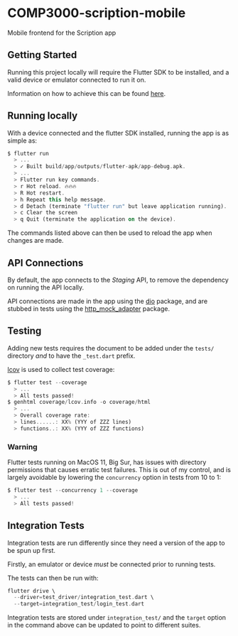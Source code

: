 # COMP3000-scription-mobile

Mobile frontend for the Scription app

## Getting Started

Running this project locally will require the Flutter SDK to be installed, and a valid device or emulator connected to run it on.

Information on how to achieve this can be found [here](https://flutter.dev/docs/get-started).

## Running locally

With a device connected and the flutter SDK installed, running the app is as simple as:

```dart
$ flutter run
  > ...
  > ✓ Built build/app/outputs/flutter-apk/app-debug.apk.
  > ...
  > Flutter run key commands.
  > r Hot reload. 🔥🔥🔥
  > R Hot restart.
  > h Repeat this help message.
  > d Detach (terminate "flutter run" but leave application running).
  > c Clear the screen
  > q Quit (terminate the application on the device).
```

The commands listed above can then be used to reload the app when changes are made.

## API Connections

By default, the app connects to the *Staging* API, to remove the dependency on running the API locally.

API connections are made in the app using the [dio](https://pub.dev/packages/dio) package, and are stubbed in tests using the [http_mock_adapter](https://pub.dev/packages/http_mock_adapter) package.

## Testing

Adding new tests requires the document to be added under the `tests/` directory *and* to have the `_test.dart` prefix.

[lcov](https://github.com/linux-test-project/lcov) is used to collect test coverage:

```dart
$ flutter test --coverage
  > ...
  > All tests passed!
$ genhtml coverage/lcov.info -o coverage/html
  > ...
  > Overall coverage rate:
  > lines......: XX% (YYY of ZZZ lines)
  > functions..: XX% (YYY of ZZZ functions)
```

### Warning

Flutter tests running on MacOS 11, Big Sur, has issues with directory permissions that causes erratic test failures.
This is out of my control, and is largely avoidable by lowering the `concurrency` option in tests from 10 to 1:

```dart
$ flutter test --concurrency 1 --coverage
  > ...
  > All tests passed!
```

## Integration Tests

Integration tests are run differently since they need a version of the app to be spun up first.

Firstly, an emulator or device *must* be connected prior to running tests.

The tests can then be run with:

```dart
flutter drive \
  --driver=test_driver/integration_test.dart \
  --target=integration_test/login_test.dart
```

Integration tests are stored under `integration_test/` and the `target` option in the command above can be updated to point to different suites.
